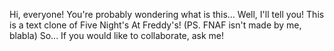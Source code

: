 Hi, everyone!
You're probably wondering what is this...
Well, I'll tell you!
This is a text clone of Five Night's At Freddy's!
(PS. FNAF isn't made by me, blabla)
So... If you would like to collaborate, ask me!
